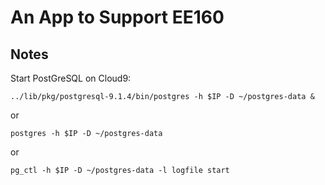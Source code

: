 # An App to Support EE160

## Notes
Start PostGreSQL on Cloud9:

    ../lib/pkg/postgresql-9.1.4/bin/postgres -h $IP -D ~/postgres-data &
    
or

    postgres -h $IP -D ~/postgres-data
    
or

    pg_ctl -h $IP -D ~/postgres-data -l logfile start
